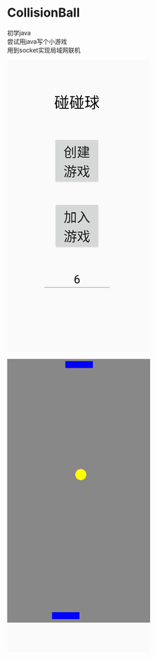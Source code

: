 # CollisionBall

初学java  
尝试用java写个小游戏  
用到socket实现局域网联机

![img](./img/test01.png)

![img](./img/test02.png)
